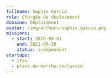 ```yaml
---
fullname: Sophie Garcia
role: Chargée de déploiement
domaine: Déploiement
avatar: /img/authors/sophie.garcia.png
missions:
  - start: 2020-09-01
    end: 2021-06-30
    status: independent
startups:
  - itou
  - place-de-marche-inclusion
---
```

